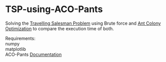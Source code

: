 # TSP-using-ACO-Pants

Solving the [Travelling Salesman Problem](https://en.wikipedia.org/wiki/Travelling_salesman_problem) using Brute force and [Ant Colony Optimization](https://en.wikipedia.org/wiki/Ant_colony_optimization_algorithms) to compare the execution time of both.

Requirements:<br/>
numpy<br/>
matplotlib<br/>
ACO-Pants [Documentation](https://pypi.org/project/ACO-Pants/)
